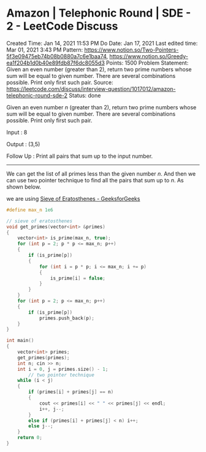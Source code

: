 # Amazon | Telephonic Round | SDE - 2 - LeetCode Discuss

Created Time: Jan 14, 2021 11:53 PM
Do Date: Jan 17, 2021
Last edited time: Mar 01, 2021 3:43 PM
Pattern: https://www.notion.so/Two-Pointers-5f3e09475eb74b08b0880a7c6e1baa74, https://www.notion.so/Greedy-ea1f204b1d0b40e89fdb87f6dc8055d3
Points: 1500
Problem Statement: Given an even number (greater than 2), return two prime numbers whose sum will be equal to given number. There are several combinations possible. Print only first such pair.
Source: https://leetcode.com/discuss/interview-question/1017012/amazon-telephonic-round-sde-2
Status: done

Given an even number $n$ (greater than 2), return two prime numbers whose sum will be equal to given number. There are several combinations possible. Print only first such pair.

Input : 8

Output : (3,5)

Follow Up : Print all pairs that sum up to the input number.

---

We can get the list of all primes less than the given number $n$. And then we can use two pointer technique to find all the pairs that sum up to $n$. As shown below. 

we are using [Sieve of Eratosthenes - GeeksforGeeks](Sieve%20of%20Eratosthenes%20-%20GeeksforGeeks%20c4fa828f26d748bd8af24fde1bdcfb42.md) 

```cpp
#define max_n 1e6

// sieve of eratosthenes
void get_primes(vector<int> &primes)
{
    vector<int> is_prime(max_n, true);
    for (int p = 2; p * p <= max_n; p++)
    {
        if (is_prime[p])
        {
            for (int i = p * p; i <= max_n; i += p)
            {
                is_prime[i] = false;
            }
        }
    }
    for (int p = 2; p <= max_n; p++)
    {
        if (is_prime[p])
            primes.push_back(p);
    }
}

int main()
{
    vector<int> primes;
    get_primes(primes); 
    int n; cin >> n; 
    int i = 0, j = primes.size() - 1; 
		// two pointer technique
    while (i < j)
    {
        if (primes[i] + primes[j] == n) 
        {
            cout << primes[i] << " " << primes[j] << endl;
            i++, j--;
        }
        else if (primes[i] + primes[j] < n) i++;
        else j--;
    }
    return 0;
}
```